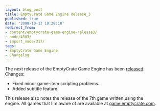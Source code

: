 ```yaml
---
layout: blog_post
title: EmptyCrate Game Engine Release_3
published: true
date: '2008-10-13 10:28:10'
redirect_from:
- content/emptycrate-game-engine-release3/
- node/4303/
- import_node/317/
tags:
- EmptyCrate Game Engine
- Changelog
---
```


The next release of the EmptyCrate Game Engine has been [released](http://emptycrategameengine.googlecode.com). Changes:

-   Fixed minor game-item scripting problems.
-   Added subtitle feature.

This release also notes the release of the 7th game written using the engine. All games that I'm aware of are available at [game.emptycrate.com](http://game.emptycrate.com).
